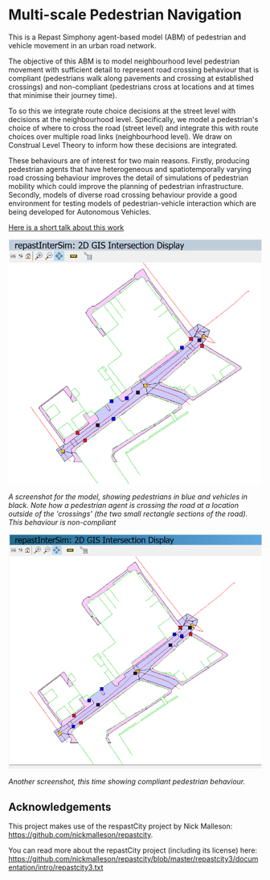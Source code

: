 # Multi-scale Pedestrian Navigation

This is a Repast Simphony agent-based model (ABM) of pedestrian and vehicle movement in an urban road network.

The objective of this ABM is to model neighbourhood level pedestrian movement with sufficient detail to represent road crossing behaviour that is compliant (pedestrians walk along pavements and crossing at established crossings) and non-compliant (pedestrians cross at locations and at times that minimise their journey time).

To so this we integrate route choice decisions at the street level with decisions at the neighbourhood level. Specifically, we model a pedestrian's choice of where to cross the road (street level) and integrate this with route choices over multiple road links (neighbourhood level). We draw on Construal Level Theory to inform how these decisions are integrated.

These behaviours are of interest for two main reasons. Firstly, producing pedestrian agents that have heterogeneous and spatiotemporally varying road crossing behaviour improves the detail of simulations of pedestrian mobility which could improve the planning of pedestrian infrastructure. Secondly, models of diverse road crossing behaviour provide a good environment for testing models of pedestrian-vehicle interaction which are being developed for Autonomous Vehicles.

[Here is a short talk about this work](https://www.youtube.com/watch?v=QUFn5B0Pa2I)

![A screenshot for the model, showing pedestrians in blue and vehicles in black. Note how a pedestrian agent is crossing the road at a location outside of the 'crossings' (the two small rectangle sections of the road). This behaviour is non-compliant.](screenshot_non_compliant.PNG)

*A screenshot for the model, showing pedestrians in blue and vehicles in black. Note how a pedestrian agent is crossing the road at a location outside of the 'crossings' (the two small rectangle sections of the road). This behaviour is non-compliant*

![Another screenshot, this time showing compliant pedestrian behaviour.](screenshot_compliant.PNG)

*Another screenshot, this time showing compliant pedestrian behaviour.*

## Acknowledgements

This project makes use of the respastCity project by Nick Malleson: https://github.com/nickmalleson/repastcity. 

You can read more about the repastCity project (including its license) here: https://github.com/nickmalleson/repastcity/blob/master/repastcity3/documentation/intro/repastcity3.txt